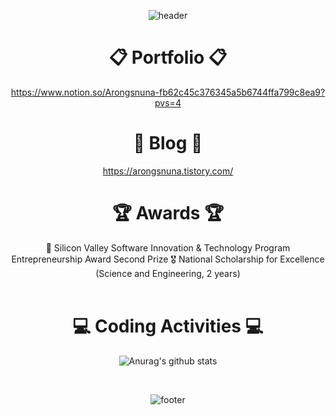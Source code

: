 <!--
이모지는 https://gist.github.com/rxaviers/7360908

태크스택은
<img src="https://img.shields.io/badge/쓰고자하는_텍스트-컬러코드?style=flat-square&logo=simpleicons에서_아이콘이름&logoColor=white"/></a>
https://simpleicons.org/

🎨 love green 💚 🌲 🍏 📗 🥬
# :raising_hand_woman: My Portfolio :raising_hand_woman:
https://delirious-voyage-074.notion.site/Arongsnuna-a110a123bf8e41a2b674ae1a46e06044 
  :mortar_board: Student of Sangmyung Univ.<br/>
  [![solved.ac tier](http://mazassumnida.wtf/api/v2/generate_badge?boj=unhipark)](https://solved.ac/unhipark)
-->

<div align=center>
  
  ![header](https://capsule-render.vercel.app/api?type=waving&color=8BBC97&text=%20Hi,%20I'm%20Unhi%20Park.%20👋%20&height=300&fontSize=75)
  <!--
 # 🛠️ Tech Stack 🛠️
  Techs that I've used at least once

  <img src="https://img.shields.io/badge/Python-3766AB?style=flat-square&logo=Python&logoColor=white"/></a> &nbsp;
  <img src="https://img.shields.io/badge/C-A8B9CC?style=flat-square&logo=C&logoColor=white"/></a> &nbsp;
  <img src="https://img.shields.io/badge/Java-007396?style=flat-square&logo=Java&logoColor=white"/></a> &nbsp;
  <img src="https://img.shields.io/badge/MySQL-4479A1?style=flat-square&logo=MySQL&logoColor=white"/></a> &nbsp;
  <br/>
  <img src="https://img.shields.io/badge/HTML5-E34F26?style=flat-square&logo=HTML5&logoColor=white"/></a>  &nbsp;
  <img src="https://img.shields.io/badge/CSS3-1572B6?style=flat-square&logo=CSS3&logoColor=white"/></a> &nbsp;
  <img src="https://img.shields.io/badge/R-276DC3?style=flat-square&logo=R&logoColor=white"/></a>
<br/><br/>
-->  
  # 📋 Portfolio 📋
  https://www.notion.so/Arongsnuna-fb62c45c376345a5b6744ffa799c8ea9?pvs=4
  
  # 📂 Blog 📂
  https://arongsnuna.tistory.com/
  
  # 🏆 Awards 🏆
  🥈 Silicon Valley Software Innovation & Technology Program Entrepreneurship Award Second Prize
  🎖️ National Scholarship for Excellence (Science and Engineering, 2 years)
  <br/><br/>


  # 💻 Coding Activities 💻

  ![Anurag's github stats](https://github-readme-stats.vercel.app/api?username=arongsnuna&show_icons=true&theme=vue)

<br/>

  ![footer](https://capsule-render.vercel.app/api?type=waving&color=8BBC97&height=200&section=footer)

</div>

